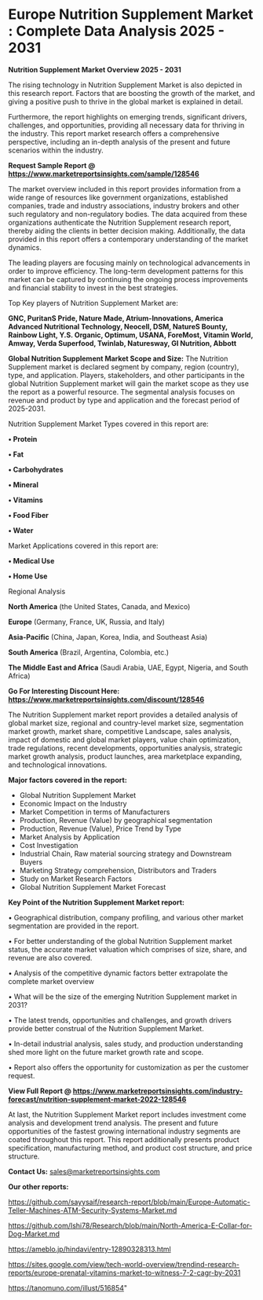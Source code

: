 # Europe Nutrition Supplement Market : Complete Data Analysis 2025 - 2031

<Strong> Nutrition Supplement Market Overview 2025 - 2031</strong>

The rising technology in Nutrition Supplement Market is also depicted in this research report. Factors that are boosting the growth of the market, and giving a positive push to thrive in the global market is explained in detail.

Furthermore, the report highlights on emerging trends, significant drivers, challenges, and opportunities, providing all necessary data for thriving in the industry. This report market research offers a comprehensive perspective, including an in-depth analysis of the present and future scenarios within the industry.

<strong>Request Sample Report @ <a href=https://www.marketreportsinsights.com/sample/128546>https://www.marketreportsinsights.com/sample/128546</a></strong>

The market overview included in this report provides information from a wide range of resources like government organizations, established companies, trade and industry associations, industry brokers and other such regulatory and non-regulatory bodies. The data acquired from these organizations authenticate the Nutrition Supplement research report, thereby aiding the clients in better decision making. Additionally, the data provided in this report offers a contemporary understanding of the market dynamics.

The leading players are focusing mainly on technological advancements in order to improve efficiency. The long-term development patterns for this market can be captured by continuing the ongoing process improvements and financial stability to invest in the best strategies.

Top Key players of Nutrition Supplement Market are:

<strong>GNC, PuritanS Pride, Nature Made, Atrium-Innovations, America Advanced Nutritional Technology, Neocell, DSM, NatureS Bounty, Rainbow Light, Y.S. Organic, Optimum, USANA, ForeMost, Vitamin World, Amway, Verda Superfood, Twinlab, Naturesway, GI Nutrition, Abbott</strong>

<strong><b>Global Nutrition Supplement Market Scope and Size:</b></strong>
The Nutrition Supplement market is declared segment by company, region (country), type, and application. Players, stakeholders, and other participants in the global Nutrition Supplement market will gain the market scope as they use the report as a powerful resource. The segmental analysis focuses on revenue and product by type and application and the forecast period of 2025-2031.

Nutrition Supplement Market Types covered in this report are:

<strong>• Protein

• Fat

• Carbohydrates

• Mineral

• Vitamins

• Food Fiber

• Water</strong>

Market Applications covered in this report are:

<strong>• Medical Use

• Home Use</strong> 

Regional Analysis

<strong>North America</strong> (the United States, Canada, and Mexico)

<strong>Europe</strong> (Germany, France, UK, Russia, and Italy)

<strong>Asia-Pacific</strong> (China, Japan, Korea, India, and Southeast Asia)

<strong>South America</strong> (Brazil, Argentina, Colombia, etc.)

<strong>The Middle East and Africa</strong> (Saudi Arabia, UAE, Egypt, Nigeria, and South Africa)

<strong>Go For Interesting Discount Here: <a href=https://www.marketreportsinsights.com/discount/128546>https://www.marketreportsinsights.com/discount/128546</a></strong>

The Nutrition Supplement market report provides a detailed analysis of global market size, regional and country-level market size, segmentation market growth, market share, competitive Landscape, sales analysis, impact of domestic and global market players, value chain optimization, trade regulations, recent developments, opportunities analysis, strategic market growth analysis, product launches, area marketplace expanding, and technological innovations.

<strong><b>Major factors covered in the report:</b></strong>
<ul>
  <li>Global Nutrition Supplement Market </li>
  <li>Economic Impact on the Industry</li>
  <li>Market Competition in terms of Manufacturers</li>
  <li>Production, Revenue (Value) by geographical segmentation</li>
  <li>Production, Revenue (Value), Price Trend by Type</li>
  <li>Market Analysis by Application</li>
  <li>Cost Investigation</li>
  <li>Industrial Chain, Raw material sourcing strategy and Downstream Buyers</li>
  <li>Marketing Strategy comprehension, Distributors and Traders</li>
  <li>Study on Market Research Factors</li>
  <li>Global Nutrition Supplement Market Forecast</li>
</ul>

<strong><b>Key Point of the Nutrition Supplement Market report:</b></strong>

• Geographical distribution, company profiling, and various other market segmentation are provided in the report.

• For better understanding of the global Nutrition Supplement market status, the accurate market valuation which comprises of size, share, and revenue are also covered.

• Analysis of the competitive dynamic factors better extrapolate the complete market overview

• What will be the size of the emerging Nutrition Supplement market in 2031?

• The latest trends, opportunities and challenges, and growth drivers provide better construal of the Nutrition Supplement Market.

• In-detail industrial analysis, sales study, and production understanding shed more light on the future market growth rate and scope.

• Report also offers the opportunity for customization as per the customer request.

<strong><b>View Full Report @ <a href=https://www.marketreportsinsights.com/industry-forecast/nutrition-supplement-market-2022-128546>https://www.marketreportsinsights.com/industry-forecast/nutrition-supplement-market-2022-128546</a></b></strong>


At last, the Nutrition Supplement Market report includes investment come analysis and development trend analysis. The present and future opportunities of the fastest growing international industry segments are coated throughout this report. This report additionally presents product specification, manufacturing method, and product cost structure, and price structure.

<strong>Contact Us:</strong>
sales@marketreportsinsights.com

<strong>Our other reports:</strong>

<a href=https://github.com/sayysaif/research-report/blob/main/Europe-Automatic-Teller-Machines-ATM-Security-Systems-Market.md>https://github.com/sayysaif/research-report/blob/main/Europe-Automatic-Teller-Machines-ATM-Security-Systems-Market.md</a>

<a href=https://github.com/Ishi78/Research/blob/main/North-America-E-Collar-for-Dog-Market.md>https://github.com/Ishi78/Research/blob/main/North-America-E-Collar-for-Dog-Market.md</a>

<a href=https://ameblo.jp/hindavi/entry-12890328313.html>https://ameblo.jp/hindavi/entry-12890328313.html</a>

<a href=https://sites.google.com/view/tech-world-overview/trendind-research-reports/europe-prenatal-vitamins-market-to-witness-7-2-cagr-by-2031>https://sites.google.com/view/tech-world-overview/trendind-research-reports/europe-prenatal-vitamins-market-to-witness-7-2-cagr-by-2031</a>

<a href=https://tanomuno.com/illust/516854>https://tanomuno.com/illust/516854</a>"
